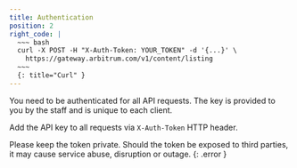 ```yaml
---
title: Authentication
position: 2
right_code: |
  ~~~ bash
  curl -X POST -H "X-Auth-Token: YOUR_TOKEN" -d '{...}' \
    https://gateway.arbitrum.com/v1/content/listing
  ~~~
  {: title="Curl" }
---
```


You need to be authenticated for all API requests.
The key is provided to you by the staff and is unique to each client.

Add the API key to all requests via `X-Auth-Token` HTTP header.

Please keep the token private. Should the token be exposed to third parties,
it may cause service abuse, disruption or outage.
{: .error }

